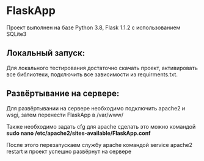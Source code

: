 # FlaskApp
Проект выполнен на базе Python 3.8, Flask 1.1.2 с использованием SQLite3

Локальный запуск:
-----------------
Для локального тестирования достаточно скачать проект, активировать все библиотеки, подключить все зависимости из requirments.txt.

Развёртывание на сервере:
-------------------------
Для развёртывании на сервере необходимо подключить apache2 и wsgi, затем перенести FlaskApp в /var/www/

Также необходимо задать cfg для apache сделать это можно командой <b>sudo nano /etc/apache2/sites-available/FlaskApp.conf</b>

После этого перезапускаем службу apache командой service apache2 restart и проект успешно развёрнут на сервере
